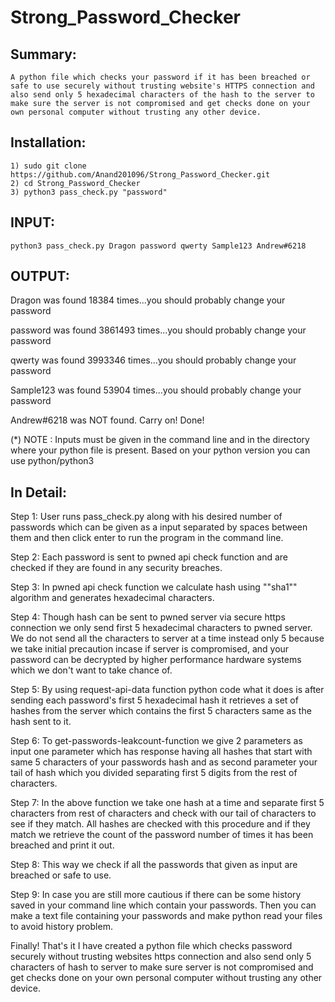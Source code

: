 # Strong_Password_Checker
## Summary:

	A python file which checks your password if it has been breached or safe to use securely without trusting website's HTTPS connection and also send only 5 hexadecimal characters of the hash to the server to make sure the server is not compromised and get checks done on your own personal computer without trusting any other device.
	
## Installation:
	1) sudo git clone https://github.com/Anand201096/Strong_Password_Checker.git
  	2) cd Strong_Password_Checker
  	3) python3 pass_check.py "password"

## INPUT:

	python3 pass_check.py Dragon password qwerty Sample123 Andrew#6218


## OUTPUT:

Dragon was found 18384 times...you should probably change your password

password was found 3861493 times...you should probably change your password

qwerty was found 3993346 times...you should probably change your password

Sample123 was found 53904 times...you should probably change your password

Andrew#6218 was NOT found. Carry on!
Done!

(*) NOTE : Inputs must be given in the command line and in the directory where your python file is present. Based on your python version you can use python/python3

## In Detail:

Step 1: User runs pass_check.py along with his desired number of passwords which can be given as a input separated by spaces between them and then click enter to run the program in the command line.

Step 2: Each password is sent to pwned api check function and are checked if they are found in any security breaches.

Step 3: In pwned api check function we calculate hash using ""sha1"" algorithm and generates hexadecimal characters.

Step 4: Though hash can be sent to pwned server via secure https connection we only send first 5 hexadecimal characters to pwned server. We do not send all the characters to server at a time instead only 5 because we take initial precaution incase if server is compromised, and your password can be decrypted by higher performance hardware systems which we don't want to take chance of. 

Step 5: By using request-api-data function python code what it does is after sending each password's first 5 hexadecimal hash it retrieves a set of hashes from the server which contains the first 5 characters same as the hash sent to it.  

Step 6: To get-passwords-leakcount-function we give 2 parameters as input one parameter which has response having all hashes that start with same 5 characters of your passwords hash and as second parameter your tail of hash which you divided separating first 5 digits from the rest of characters.

Step 7: In the above function we take one hash at a time and separate first 5 characters from rest of characters and check with our tail of characters to see if they match. All hashes are checked with this procedure and if they match we retrieve the count of the password number of times it has been breached and print it out.

Step 8: This way we check if all the passwords that given as input are breached or safe to use.

Step 9: In case you are still more cautious if there can be some history saved in your command line which contain your passwords. Then you can make a text file containing your passwords and make python read your files to avoid history problem.

Finally! That's it I have created a python file which checks password securely without trusting websites https connection and also send only 5 characters of hash to server to make sure server is not compromised and get checks done on your own personal computer without trusting any other device.
